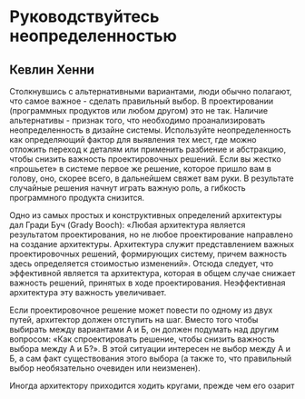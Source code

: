 # Руководствуйтесь неопределенностью

## Кевлин Хенни

Столкнувшись с альтернативными вариантами, люди обычно полагают, что
самое важное - сделать правильный выбор. В проектировании
(программных продуктов или любом другом) это не так. Наличие альтернативы -
признак того, что необходимо проанализировать неопределенность в дизайне
системы. Используйте неопределенность как определяющий фактор для
выявления тех мест, где можно отложить переход к деталям или
применить разбиение и абстракцию, чтобы снизить важность проектировочных
решений. Если вы жестко «прошьете» в системе первое же решение,
которое пришло вам в голову, оно, скорее всего, в дальнейшем свяжет вам руки.
В результате случайные решения начнут играть важную роль, а гибкость
программного продукта снизится.

Одно из самых простых и конструктивных определений архитектуры дал
Гради Буч (Grady Booch): «Любая архитектура является результатом
проектирования, но не любое проектирование направлено на создание
архитектуры. Архитектура служит представлением важных проектировочных
решений, формирующих систему, причем важность здесь определяется
стоимостью изменений». Отсюда следует, что эффективной является та
архитектура, которая в общем случае снижает важность решений, принятых в ходе
проектирования. Неэффективная архитектура эту важность увеличивает.

Если проектировочное решение может повести по одному из двух путей,
архитектор должен отступить на шаг. Вместо того чтобы выбирать между
вариантами А и Б, он должен подумать над другим вопросом: «Как
спроектировать решение, чтобы снизить важность выбора между А и Б?». В этой
ситуации интересен не выбор между А и Б, а сам факт существования этого
выбора (а также то, что правильный выбор необязательно очевиден или
неизменен).

Иногда архитектору приходится ходить кругами, прежде чем его озарит и он
распознает возникшую дихотомию. Вы стоите у доски, обсуждая (весьма
энергично) разные варианты с коллегой? Вы задумчиво бормочете «М-м-м»
и «Э-э-э» над кодом, бесконечно перебирая возможные реализации? Когда
новое требование или уточнение существующего требования ставит под
сомнение разумность текущей реализации, перед вами неопределенность. Как
реагировать на нее? Подумайте, как с помощью разделения или
инкапсуляции изолировать принимаемое решение от кода, который в конечном итоге
зависит от этого решения. Альтернативой этому часто становится
невнятный код, который, словно нервничающий человек на собеседовании,
бормочет что-то невразумительное и пытается компенсировать неуверенность
множеством догадок и общих фраз. А если выбор делается с твердой, но
необоснованной уверенностью, то проект на полной скорости и без оглядки
сворачивает на неверный путь.

Часто возникает искушение принять «решение ради решения». В таких
ситуациях вам поможет опционное мышление[^1]. Если существует
неопределенность относительно различных путей, по которым может пойти разработка
системы, примите решение не принимать решение. Отложите конкретное
решение до того момента, когда его можно будет принять более ответственно
на основании реальных знаний, но не слишком надолго, чтобы не попасть в
ситуацию, когда эти знания уже бесполезны.

Архитектура и процесс разработки тесно переплетены; это главная причина,
по которой архитектор должен отдавать предпочтение таким циклам
разработки и архитектурным подходам, которые имеют эмпирическую природу
и обеспечивают обратную связь, чтобы конструктивно использовать
неопределенность для деления на части самой системы и графика ее разработки.

[^1]: Опционное мышление (options thinking) - подход к оценке эффективности
проектов с точки зрения концепции реальных опционов (см. http://ru.wikipedia.org/wiki/Реальный_опцион), представляющий собой поиск дополнительных
возможностей, не учитываемых при традиционном анализе. Опционное
мышление применимо к широкому спектру проектов: слияния и поглощения,
банковское кредитование, инновационные проекты и т. п.